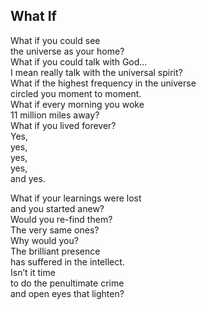 What If  
-------  

What if you could see  
the universe as your home?  
What if you could talk with God…  
I mean really talk with the universal spirit?  
What if the highest frequency in the universe  
circled you moment to moment.  
What if every morning you woke  
11 million miles away?  
What if you lived forever?  
Yes,  
yes,  
yes,  
yes,  
and yes.  

What if your learnings were lost  
and you started anew?  
Would you re-find them?  
The very same ones?  
Why would you?  
The brilliant presence  
has suffered in the intellect.  
Isn’t it time  
to do the penultimate crime  
and open eyes that lighten?  